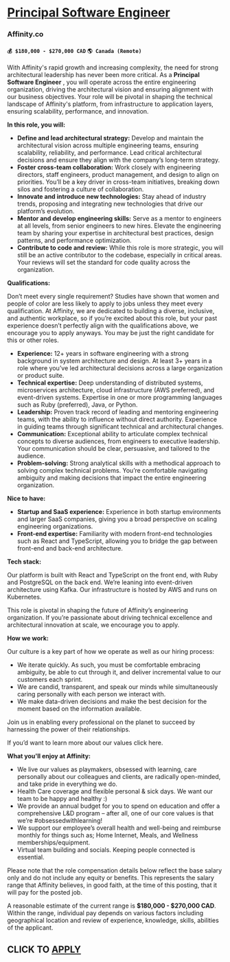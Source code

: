 # [Principal Software Engineer](https://www.remotewlb.com/apply/principal-software-engineer-129432)  
### Affinity.co  
#### `💰 $180,000 - $270,000 CAD` `🌎 Canada (Remote)`  

With Affinity's rapid growth and increasing complexity, the need for strong architectural leadership has never been more critical. As a **Principal Software Engineer** , you will operate across the entire engineering organization, driving the architectural vision and ensuring alignment with our business objectives. Your role will be pivotal in shaping the technical landscape of Affinity's platform, from infrastructure to application layers, ensuring scalability, performance, and innovation.

**In this role, you will:**

  * **Define and lead architectural strategy:** Develop and maintain the architectural vision across multiple engineering teams, ensuring scalability, reliability, and performance. Lead critical architectural decisions and ensure they align with the company’s long-term strategy.
  * **Foster cross-team collaboration:** Work closely with engineering directors, staff engineers, product management, and design to align on priorities. You’ll be a key driver in cross-team initiatives, breaking down silos and fostering a culture of collaboration.
  * **Innovate and introduce new technologies:** Stay ahead of industry trends, proposing and integrating new technologies that drive our platform’s evolution.
  * **Mentor and develop engineering skills:** Serve as a mentor to engineers at all levels, from senior engineers to new hires. Elevate the engineering team by sharing your expertise in architectural best practices, design patterns, and performance optimization.
  * **Contribute to code and review:** While this role is more strategic, you will still be an active contributor to the codebase, especially in critical areas. Your reviews will set the standard for code quality across the organization.

**Qualifications:**

Don’t meet every single requirement? Studies have shown that women and people of color are less likely to apply to jobs unless they meet every qualification. At Affinity, we are dedicated to building a diverse, inclusive, and authentic workplace, so if you’re excited about this role, but your past experience doesn’t perfectly align with the qualifications above, we encourage you to apply anyways. You may be just the right candidate for this or other roles.

  * **Experience:** 12+ years in software engineering with a strong background in system architecture and design. At least 3+ years in a role where you’ve led architectural decisions across a large organization or product suite.
  * **Technical expertise:** Deep understanding of distributed systems, microservices architecture, cloud infrastructure (AWS preferred), and event-driven systems. Expertise in one or more programming languages such as Ruby (preferred), Java, or Python.
  * **Leadership:** Proven track record of leading and mentoring engineering teams, with the ability to influence without direct authority. Experience in guiding teams through significant technical and architectural changes.
  * **Communication:** Exceptional ability to articulate complex technical concepts to diverse audiences, from engineers to executive leadership. Your communication should be clear, persuasive, and tailored to the audience.
  * **Problem-solving:** Strong analytical skills with a methodical approach to solving complex technical problems. You’re comfortable navigating ambiguity and making decisions that impact the entire engineering organization.

**Nice to have:**

  * **Startup and SaaS experience:** Experience in both startup environments and larger SaaS companies, giving you a broad perspective on scaling engineering organizations.
  * **Front-end expertise:** Familiarity with modern front-end technologies such as React and TypeScript, allowing you to bridge the gap between front-end and back-end architecture.

**Tech stack:**

Our platform is built with React and TypeScript on the front end, with Ruby and PostgreSQL on the back end. We’re leaning into event-driven architecture using Kafka. Our infrastructure is hosted by AWS and runs on Kubernetes.

This role is pivotal in shaping the future of Affinity’s engineering organization. If you’re passionate about driving technical excellence and architectural innovation at scale, we encourage you to apply.

**How we work:**

Our culture is a key part of how we operate as well as our hiring process:

  * We iterate quickly. As such, you must be comfortable embracing ambiguity, be able to cut through it, and deliver incremental value to our customers each sprint.
  * We are candid, transparent, and speak our minds while simultaneously caring personally with each person we interact with. 
  * We make data-driven decisions and make the best decision for the moment based on the information available.

Join us in enabling every professional on the planet to succeed by harnessing the power of their relationships.

If you’d want to learn more about our values click here.

**What you'll enjoy at Affinity:**

  * We live our values as playmakers, obsessed with learning, care personally about our colleagues and clients, are radically open-minded, and take pride in everything we do.
  * Health Care coverage and flexible personal & sick days. We want our team to be happy and healthy :)
  * We provide an annual budget for you to spend on education and offer a comprehensive L&D program – after all, one of our core values is that we’re #obsessedwithlearning! 
  * We support our employee’s overall health and well-being and reimburse monthly for things such as; Home Internet, Meals, and Wellness memberships/equipment.
  * Virtual team building and socials. Keeping people connected is essential.

Please note that the role compensation details below reflect the base salary only and do not include any equity or benefits. This represents the salary range that Affinity believes, in good faith, at the time of this posting, that it will pay for the posted job.

A reasonable estimate of the current range is  **$180,000 - $270,000 CAD**. Within the range, individual pay depends on various factors including geographical location and review of experience, knowledge, skills, abilities of the applicant.

  
## CLICK TO [APPLY](https://www.remotewlb.com/apply/principal-software-engineer-129432)

